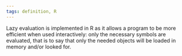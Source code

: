 ```yaml
---
tags: definition, R
---
```


Lazy evaluation is implemented in R as it allows a program to be more efficient when used interactively: only the necessary symbols are evaluated, that is to say that only the needed objects will be loaded in memory and/or looked for.